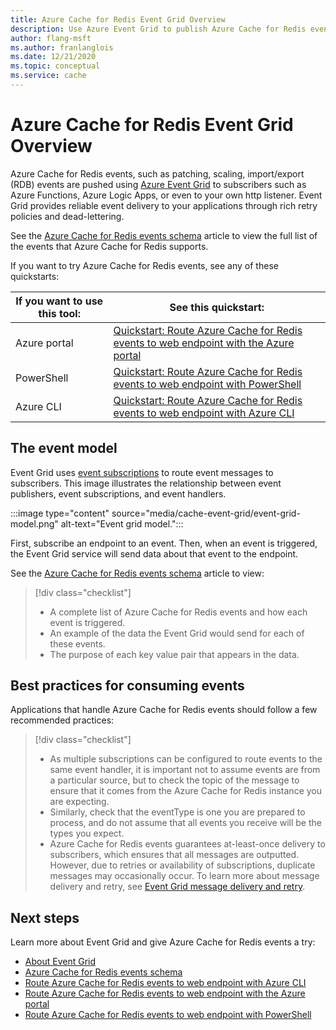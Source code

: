 ```yaml
---
title: Azure Cache for Redis Event Grid Overview 
description: Use Azure Event Grid to publish Azure Cache for Redis events.
author: flang-msft
ms.author: franlanglois
ms.date: 12/21/2020
ms.topic: conceptual
ms.service: cache
---
```


# Azure Cache for Redis Event Grid Overview 

Azure Cache for Redis events, such as patching, scaling, import/export (RDB) events are pushed using [Azure Event Grid](https://azure.microsoft.com/services/event-grid/) to subscribers such as Azure Functions, Azure Logic Apps, or even to your own http listener. Event Grid provides reliable event delivery to your applications through rich retry policies and dead-lettering.

See the [Azure Cache for Redis events schema](../event-grid/event-schema-azure-cache.md) article to view the full list of the events that Azure Cache for Redis supports.

If you want to try Azure Cache for Redis events, see any of these quickstarts:

|If you want to use this tool:    |See this quickstart: |
|--|-|
|Azure portal    |[Quickstart: Route Azure Cache for Redis events to web endpoint with the Azure portal](cache-event-grid-quickstart-portal.md)|
|PowerShell    |[Quickstart: Route Azure Cache for Redis events to web endpoint with PowerShell](cache-event-grid-quickstart-powershell.md)|
|Azure CLI    |[Quickstart: Route Azure Cache for Redis events to web endpoint with Azure CLI](cache-event-grid-quickstart-cli.md)|

## The event model

Event Grid uses [event subscriptions](../event-grid/concepts.md#event-subscriptions) to route event messages to subscribers. This image illustrates the relationship between event publishers, event subscriptions, and event handlers.

:::image type="content" source="media/cache-event-grid/event-grid-model.png" alt-text="Event grid model.":::

First, subscribe an endpoint to an event. Then, when an event is triggered, the Event Grid service will send data about that event to the endpoint.

See the [Azure Cache for Redis events schema](../event-grid/event-schema-azure-cache.md) article to view:

> [!div class="checklist"]
> * A complete list of Azure Cache for Redis events and how each event is triggered.
> * An example of the data the Event Grid would send for each of these events.
> * The purpose of each key value pair that appears in the data.


## Best practices for consuming events

Applications that handle Azure Cache for Redis events should follow a few recommended practices:
> [!div class="checklist"]
> * As multiple subscriptions can be configured to route events to the same event handler, it is important not to assume events are from a particular source, but to check the topic of the message to ensure that it comes from the Azure Cache for Redis instance you are expecting.
> * Similarly, check that the eventType is one you are prepared to process, and do not assume that all events you receive will be the types you expect.
> * Azure Cache for Redis events guarantees at-least-once delivery to subscribers, which ensures that all messages are outputted. However, due to retries or availability of subscriptions, duplicate messages may occasionally occur. To learn more about message delivery and retry, see [Event Grid message delivery and retry](../event-grid/delivery-and-retry.md).


## Next steps

Learn more about Event Grid and give Azure Cache for Redis events a try:

- [About Event Grid](../event-grid/overview.md)
- [Azure Cache for Redis events schema](../event-grid/event-schema-azure-cache.md)
- [Route Azure Cache for Redis events to web endpoint with Azure CLI](cache-event-grid-quickstart-cli.md)
- [Route Azure Cache for Redis events to web endpoint with the Azure portal](cache-event-grid-quickstart-portal.md)
- [Route Azure Cache for Redis events to web endpoint with PowerShell](cache-event-grid-quickstart-powershell.md)
